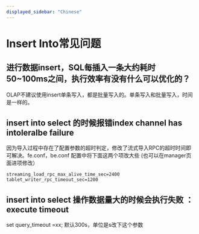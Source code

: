 ```yaml
---
displayed_sidebar: "Chinese"
---
```


# Insert Into常见问题

## 进行数据insert，SQL每插入一条大约耗时50~100ms之间，执行效率有没有什么可以优化的？

OLAP不建议使用insert单条写入，都是批量写入的。单条写入和批量写入，时间是一样的。

## insert into select 的时候报错index channel has intoleralbe failure

因为导入过程中存在了配置参数的超时判定，修改了流式导入RPC的超时时间即可解决。fe.conf，be.conf 配置中将下面这两个项改大些 (也可以在manager页面进项修改）

```plain text
streaming_load_rpc_max_alive_time_sec=2400
tablet_writer_rpc_timeout_sec=1200
```

## insert into select 操作数据量大的时候会执行失败 ：execute timeout

set query_timeout =xx; 默认300s，单位是s改下这个参数
